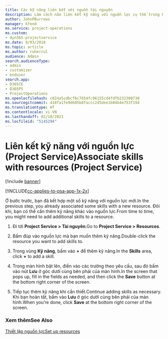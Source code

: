 ```yaml
---
title: Các kỹ năng liên kết với nguồn tài nguyên
description: Làm cách nào liên kết kỹ năng với nguồn lực cụ thể trong Project Service
author: JohnPBurrows
manager: kfend
ms.service: project-operations
ms.custom:
- dyn365-projectservice
ms.date: 8/03/2018
ms.topic: article
ms.author: ruhercul
audience: Admin
search.audienceType:
- admin
- customizer
- enduser
search.app:
- D365CE
- D365PS
- ProjectOperations
ms.openlocfilehash: c824a5cdbcf6c7654fc96155cd4fdfb232308738
ms.sourcegitcommit: 418fa1fe9d605b8faccc2d5dee1b04b4e753f194
ms.translationtype: HT
ms.contentlocale: vi-VN
ms.lasthandoff: 02/10/2021
ms.locfileid: "5145294"
---
```

# <a name="associate-skills-with-resources-project-service"></a><span data-ttu-id="7647f-103">Liên kết kỹ năng với nguồn lực (Project Service)</span><span class="sxs-lookup"><span data-stu-id="7647f-103">Associate skills with resources (Project Service)</span></span>

[!include [banner](../includes/psa-now-project-operations.md)]

[!INCLUDE[cc-applies-to-psa-app-1x-2x](../includes/cc-applies-to-psa-app-1x-2x.md)]

<span data-ttu-id="7647f-104">Ở bước trước, bạn đã kết hợp một số kỹ năng với nguồn lực mới.</span><span class="sxs-lookup"><span data-stu-id="7647f-104">In the previous step, you already associated some skills with  a new resource.</span></span> <span data-ttu-id="7647f-105">Đôi khi, bạn có thể cần thêm kỹ năng khác vào nguồn lực.</span><span class="sxs-lookup"><span data-stu-id="7647f-105">From time to time, you might need to add additional skills to a resource.</span></span>  
  
1.  <span data-ttu-id="7647f-106">Đi tới **Project Service > Tài nguyên**.</span><span class="sxs-lookup"><span data-stu-id="7647f-106">Go to **Project Service > Resources**.</span></span>  
  
2.  <span data-ttu-id="7647f-107">Bấm đúp vào nguồn lực mà bạn muốn thêm kỹ năng.</span><span class="sxs-lookup"><span data-stu-id="7647f-107">Double-click the resource you want to add skills to.</span></span>  
  
3.  <span data-ttu-id="7647f-108">Trong vùng **Kỹ năng**, bấm vào **+** để thêm kỹ năng.</span><span class="sxs-lookup"><span data-stu-id="7647f-108">In the **Skills** area, click **+** to add a skill.</span></span>  
  
4.  <span data-ttu-id="7647f-109">Trong màn hình bật lên, điền vào các trường theo yêu cầu, sau đó bấm vào nút **Lưu** ở góc dưới cùng bên phải của màn hình.</span><span class="sxs-lookup"><span data-stu-id="7647f-109">In the screen that pops up, fill in the fields as needed, and then click the **Save** button at the bottom right corner of the screen.</span></span>  
  
5.  <span data-ttu-id="7647f-110">Tiếp tục thêm kỹ năng khi cần thiết.</span><span class="sxs-lookup"><span data-stu-id="7647f-110">Continue adding skills as necessary.</span></span> <span data-ttu-id="7647f-111">Khi bạn hoàn tất, bấm vào **Lưu** ở góc dưới cùng bên phải của màn hình.</span><span class="sxs-lookup"><span data-stu-id="7647f-111">When you’re done, click **Save** at the bottom right corner of the screen.</span></span>  
  
### <a name="see-also"></a><span data-ttu-id="7647f-112">Xem thêm</span><span class="sxs-lookup"><span data-stu-id="7647f-112">See Also</span></span>  
 [<span data-ttu-id="7647f-113">Thiết lập nguồn lực</span><span class="sxs-lookup"><span data-stu-id="7647f-113">Set up resources</span></span>](../psa/set-up-resources.md)
